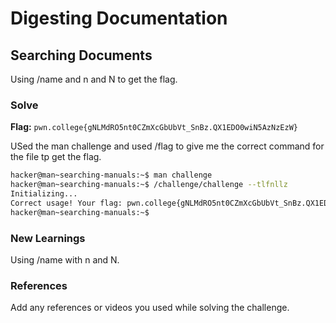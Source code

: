 # Digesting Documentation

## Searching Documents
Using /name and n and N to get the flag.

### Solve
**Flag:** `pwn.college{gNLMdRO5nt0CZmXcGbUbVt_SnBz.QX1EDO0wiN5AzNzEzW}`

USed the man challenge and used /flag to give me the correct command for the file tp get the flag. 

```bash
hacker@man~searching-manuals:~$ man challenge
hacker@man~searching-manuals:~$ /challenge/challenge --tlfnllz
Initializing...
Correct usage! Your flag: pwn.college{gNLMdRO5nt0CZmXcGbUbVt_SnBz.QX1EDO0wiN5AzNzEzW}
hacker@man~searching-manuals:~$
```

### New Learnings
Using /name with n and N.
### References 
Add any references or videos you used while solving the challenge.

